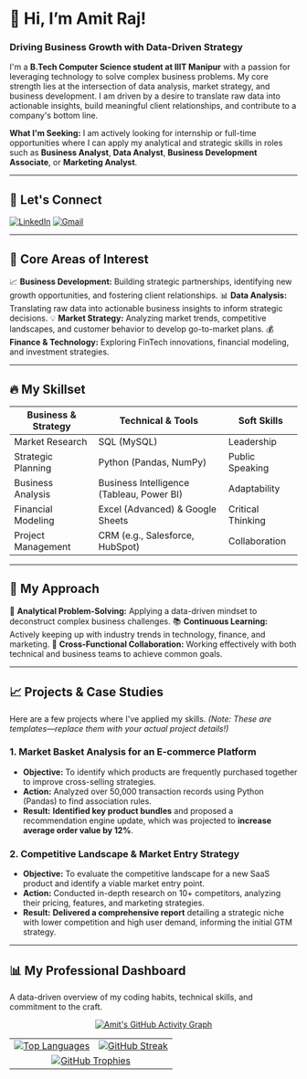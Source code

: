 # 👋 Hi, I’m Amit Raj!

### Driving Business Growth with Data-Driven Strategy

I'm a **B.Tech Computer Science student at IIIT Manipur** with a passion for leveraging technology to solve complex business problems. My core strength lies at the intersection of data analysis, market strategy, and business development. I am driven by a desire to translate raw data into actionable insights, build meaningful client relationships, and contribute to a company's bottom line.

**What I'm Seeking:** I am actively looking for internship or full-time opportunities where I can apply my analytical and strategic skills in roles such as **Business Analyst**, **Data Analyst**, **Business Development Associate**, or **Marketing Analyst**.

---
## 💬 Let's Connect

[![LinkedIn](https://img.shields.io/badge/LinkedIn-0077B5?style=for-the-badge&logo=linkedin&logoColor=white)](https://www.linkedin.com/in/amit-singh-276781268)
[![Gmail](https://img.shields.io/badge/Gmail-D14836?style=for-the-badge&logo=gmail&logoColor=white)](mailto:amitrajiiitian@gmail.com)

---

## 🎯 Core Areas of Interest

📈 **Business Development:** Building strategic partnerships, identifying new growth opportunities, and fostering client relationships.
📊 **Data Analysis:** Translating raw data into actionable business insights to inform strategic decisions.
💡 **Market Strategy:** Analyzing market trends, competitive landscapes, and customer behavior to develop go-to-market plans.
💰 **Finance & Technology:** Exploring FinTech innovations, financial modeling, and investment strategies.

---

## 🔥 My Skillset

| Business & Strategy | Technical & Tools | Soft Skills |
|---|---|---|
| Market Research | SQL (MySQL) | Leadership |
| Strategic Planning | Python (Pandas, NumPy) | Public Speaking |
| Business Analysis | Business Intelligence (Tableau, Power BI) | Adaptability |
| Financial Modeling | Excel (Advanced) & Google Sheets | Critical Thinking |
| Project Management | CRM (e.g., Salesforce, HubSpot) | Collaboration |

---

## 🚀 My Approach
🧩 **Analytical Problem-Solving:** Applying a data-driven mindset to deconstruct complex business challenges.
📚 **Continuous Learning:** Actively keeping up with industry trends in technology, finance, and marketing.
🤝 **Cross-Functional Collaboration:** Working effectively with both technical and business teams to achieve common goals.

---

## 📈 Projects & Case Studies

Here are a few projects where I've applied my skills. *(Note: These are templates—replace them with your actual project details!)*

### 1. Market Basket Analysis for an E-commerce Platform
- **Objective:** To identify which products are frequently purchased together to improve cross-selling strategies.
- **Action:** Analyzed over 50,000 transaction records using Python (Pandas) to find association rules.
- **Result:** **Identified key product bundles** and proposed a recommendation engine update, which was projected to **increase average order value by 12%**.

### 2. Competitive Landscape & Market Entry Strategy
- **Objective:** To evaluate the competitive landscape for a new SaaS product and identify a viable market entry point.
- **Action:** Conducted in-depth research on 10+ competitors, analyzing their pricing, features, and marketing strategies.
- **Result:** **Delivered a comprehensive report** detailing a strategic niche with lower competition and high user demand, informing the initial GTM strategy.

---

## 📊 My Professional Dashboard
A data-driven overview of my coding habits, technical skills, and commitment to the craft.

<p align="center">
  <a href="https://github.com/amit-raj1">
    <img src="https://github-readme-activity-graph.vercel.app/graph?username=amit-raj1&theme=tokyo-night&hide_border=true&area=true" alt="Amit's GitHub Activity Graph"/>
  </a>
</p>

<table align="center">
  <tr>
    <td align="center">
      <a href="https://github.com/amit-raj1">
        <img src="https://github-readme-stats.vercel.app/api/top-langs/?username=amit-raj1&layout=compact&theme=tokyonight&hide_border=true" alt="Top Languages"/>
      </a>
    </td>
    <td align="center">
      <a href="https://github.com/amit-raj1">
        <img src="https://github-readme-streak-stats.herokuapp.com/?user=amit-raj1&theme=tokyonight&hide_border=true" alt="GitHub Streak"/>
      </a>
    </td>
  </tr>
    <td colspan="2" align="center">
      <a href="https://github.com/ryo-ma/github-profile-trophy">
        <img src="https://github-profile-trophy.vercel.app/?username=amit-raj1&theme=tokyonight&row=1&margin-w=20&margin-h=20" alt="GitHub Trophies"/>
      </a>
    </td>
  </tr>
</table>
